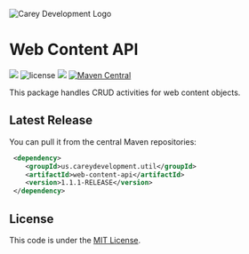 ![Carey Development Logo](http://careydevelopment.us/img/branding/careydevelopment-logo-sm.png)

# Web Content API
![](https://img.shields.io/badge/jdk-11-blue.svg) ![license](https://img.shields.io/badge/license-MIT-blue.svg) 
![](https://img.shields.io/badge/maven-3.6.3-blue.svg)
[![Maven Central](https://maven-badges.herokuapp.com/maven-central/us.careydevelopment.util/web-content-api/badge.svg)](https://search.maven.org/artifact/us.careydevelopment.util/web-content-api/1.1.1-RELEASE/jar)



This package handles CRUD activities for web content objects.


## Latest Release
You can pull it from the central Maven repositories:

```xml
 <dependency>
    <groupId>us.careydevelopment.util</groupId>
    <artifactId>web-content-api</artifactId>
    <version>1.1.1-RELEASE</version>
 </dependency>
```

## License
This code is under the [MIT License](https://github.com/careydevelopment/web-content-api/blob/main/LICENSE).
